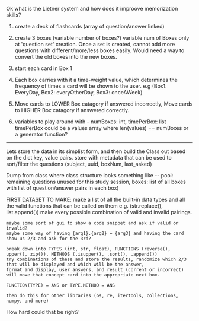 Ok what is the Lietner system and how does it improove memorization skills?

1. create a deck of flashcards (array of question/answer linked)
2. create 3 boxes (variable number of boxes?)
	variable num of Boxes only at 'question set' creation.  Once a set is created, cannot add more questions with different/more/less boxes easily.  Would need a way to convert the old boxes into the new boxes.

3. start each card in Box 1

4. Each box carries with it a time-weight value, which determines the frequency of times a card will be shown to the user.
	e.g (Box1: EveryDay, Box2: everyOtherDay, Box3: onceAWeek)

5. Move cards to LOWER Box catagory if answered incorrectly, Move cards to HIGHER Box catagory if answered correctly.

6. variables to play around with - numBoxes: int, timePerBox: list 
	timePerBox could be a values array where len(values) == numBoxes or a generator function?  


----


Lets store the data in its simplist form, and then build the Class out based on the dict key, value pairs.
store with metadata that can be used to sort/filter the questions (subject, uuid, boxNum, last_asked)

Dump from class where class structure looks something like -- pool: remaining questions unused for this study session, boxes: list of all boxes with list of question/answer pairs in each box)


FIRST DATASET TO MAKE:
	make a list of all the built-in data types and all the valid functions that can be called on them e.g. (str.replace(), list.append())
	make every possible combination of valid and invalid pairings.


	maybe some sort of gui to show a code snippet and ask if valid or invalid?
	maybe some way of having {arg1}.{arg2} = {arg3} and having the card show us 2/3 and ask for the 3rd?
	
	break down into TYPES (int, str, float), FUNCTIONS (reverse(), upper(), zip()), METHODS (.isupper(), .sort(), .append())
	try combinations of these and store the results, randomize which 2/3 that will be displayed and which will be the answer, 
	format and display, user answers, and result (corrent or incorrect) will move that concept card into the appropriate next box.

	FUNCTION(TYPE) = ANS or TYPE.METHOD = ANS

	then do this for other libraries (os, re, itertools, collections, numpy, and more)

How hard could that be right?

